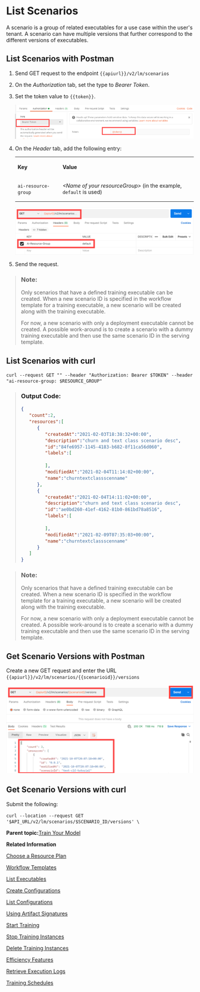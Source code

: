 <!-- loiodeedde5c7def40eab20d0e04edfee4b5 -->

# List Scenarios

A scenario is a group of related executables for a use case within the user's tenant. A scenario can have multiple versions that further correspond to the different versions of executables.



<a name="loiodeedde5c7def40eab20d0e04edfee4b5__section_wwg_g4s_vnb"/>

## List Scenarios with Postman

1.  Send GET request to the endpoint `{{apiurl}}/v2/lm/scenarios`

2.  On the *Authorization* tab, set the type to *Bearer Token*.

3.  Set the token value to `{{token}}`.

    ![](images/Bearer_Token_d6813f2.png)

4.  On the *Header* tab, add the following entry:


    <table>
    <tr>
    <th valign="top">

    Key
    
    </th>
    <th valign="top">

    Value
    
    </th>
    </tr>
    <tr>
    <td valign="top">
    
    `ai-resource-group` 
    
    </td>
    <td valign="top">
    
    *<Name of your resourceGroup\>* \(in the example, `default` is used\)
    
    </td>
    </tr>
    </table>
    
    ![](images/AI_Resource_Group_18b3b81.png)

5.  Send the request.


> ### Note:  
> Only scenarios that have a defined training executable can be created. When a new scenario ID is specified in the workflow template for a training executable, a new scenario will be created along with the training executable.
> 
> For now, a new scenario with only a deployment executable cannot be created. A possible work-around is to create a scenario with a dummy training executable and then use the same scenario ID in the serving template.



<a name="loiodeedde5c7def40eab20d0e04edfee4b5__section_wwg_g4s_sce"/>

## List Scenarios with curl

```
curl --request GET "" --header "Authorization: Bearer $TOKEN" --header "ai-resource-group: $RESOURCE_GROUP"
```

> ### Output Code:  
> ```json
> {
>    "count":2,
>    "resources":[
>       {
>          "createdAt":"2021-02-03T18:38:32+00:00",
>          "description":"churn and text class scenario desc",
>          "id":"84fe6957-1145-4183-b682-8f11ca56d060",
>          "labels":[
>             
>          ],
>          "modifiedAt":"2021-02-04T11:14:02+00:00",
>          "name":"churntextclassscenname"
>       },
>       {
>          "createdAt":"2021-02-04T14:11:02+00:00",
>          "description":"churn and text class scenario desc",
>          "id":"ae0bd260-41ef-4162-81b0-861bd78a8516",
>          "labels":[
>             
>          ],
>          "modifiedAt":"2021-02-09T07:35:03+00:00",
>          "name":"churntextclassscenname"
>       }
>    ]
> } 
> ```

> ### Note:  
> Only scenarios that have a defined training executable can be created. When a new scenario ID is specified in the workflow template for a training executable, a new scenario will be created along with the training executable.
> 
> For now, a new scenario with only a deployment executable cannot be created. A possible work-around is to create a scenario with a dummy training executable and then use the same scenario ID in the serving template.



<a name="loiodeedde5c7def40eab20d0e04edfee4b5__section_ocj_lwp_brb"/>

## Get Scenario Versions with Postman

Create a new GET request and enter the URL `{{apiurl}}/v2/lm/scenarios/{{scenarioid}}/versions`

![](images/Get_Scenario_Versions_30552b8.png)



<a name="loiodeedde5c7def40eab20d0e04edfee4b5__section_tqz_5wp_brb"/>

## Get Scenario Versions with curl

Submit the following:

```
curl --location --request GET '$API_URL/v2/lm/scenarios/$SCENARIO_ID/versions' \
```

**Parent topic:**[Train Your Model](train-your-model-a9ceb06.md "You execute a training workflow to train your AI learning model.")

**Related Information**  


[Choose a Resource Plan](choose-a-resource-plan-57f4f19.md "You can configure SAP AI Core to use different infrastructure resources for different tasks, based on demand. SAP AI Core provides several preconfigured infrastructure bundles called “resource plans” for this purpose.")

[Workflow Templates](workflow-templates-83523ab.md "Here, you can find a minimal workflow example template, that can be adapted to meet the requirements of your workflow.")

[List Executables](list-executables-80895a4.md "")

[Create Configurations](create-configurations-884ae34.md "")

[List Configurations](list-configurations-8074b2a.md "")

[Using Artifact Signatures](using-artifact-signatures-2f02a1d.md "Artifact signatures in the form of a hash can be added to output artifacts from executions.")

[Start Training](start-training-54b44e4.md "")

[Stop Training Instances](stop-training-instances-3d85344.md "")

[Delete Training Instances](delete-training-instances-612ce17.md "")

[Efficiency Features](efficiency-features-4cb76f7.md "Discover features of the SAP AI Core runtime that improve efficiency and help manage resource consumption.")

[Retrieve Execution Logs](retrieve-execution-logs-fbc55d3.md "accessed in the deployment and execution logs.")

[Training Schedules](training-schedules-2b702f8.md "")

